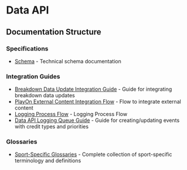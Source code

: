 # Data API

## Documentation Structure

### Specifications
- [Schema](specifications/pixellot-dataapi-statstics-schema.md) - Technical schema documentation

### Integration Guides
- [Breakdown Data Update Integration Guide](guides/breakdown-data-update-integration-guide.md) - Guide for integrating breakdown data updates
- [PlayOn External Content Integration Flow](guides/playon-external-content-integration-flow.md) - Flow to integrate external content
- [Logging Process Flow](guides/logging-process-flow.md) - Logging Process Flow
- [Data API Logging Queue Guide](guides/data-api-logging-queue-guide.md) - Guide for creating/updating events with credit types and priorities

### Glossaries
- [Sport-Specific Glossaries](./glossary/glossaries.md) - Complete collection of sport-specific terminology and definitions


